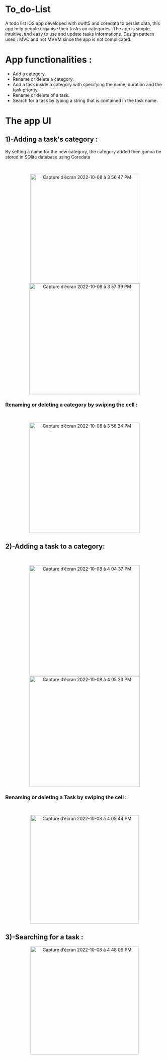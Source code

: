 # To_do-List
A todo list iOS app developed with swift5 and coredata to persist data, this app help people organise their tasks on categories.
The app is simple, intuitive, and easy to use and update tasks informations.
Design pattern used : MVC and not MVVM since the app is not complicated.

<h1> App functionalities : </h1>
<ul>
<li> Add a category.
<li> Rename or delete a category.
<li> Add a task inside a category with specifying the name, duration and the task priority.
<li> Rename or delete of a task.
<li> Search for a task by typing a string that is contained in the task name.
</ul>
  
  
<h1> The app UI </h1>

<h2>1)-Adding a task's category : </h2>
<p>By setting a name for the new category, the category added then gonna be stored in SQlite database using Coredata </p>


<br/>

<p align="middle" hspace="20">
<img width="347" alt="Capture d’écran 2022-10-08 à 3 56 47 PM" src="https://user-images.githubusercontent.com/51541884/194713796-9fa85f8f-9b36-4294-bf4c-13344ef7bb24.png">     
<img width="352" alt="Capture d’écran 2022-10-08 à 3 57 39 PM" src="https://user-images.githubusercontent.com/51541884/194713872-32390978-c36f-4381-9da9-f0960c313e1b.png">
</p>

<h3> Renaming or deleting a category by swiping the cell : </h3>
<br/>

<p align="center">
  <img width="350" alt="Capture d’écran 2022-10-08 à 3 58 24 PM" src="https://user-images.githubusercontent.com/51541884/194713911-a744dec8-6739-49c0-a52a-603f452cdd0a.png">
</p>



<h2>2)-Adding a task to a category: </h2>

<br/>
<p float="left"  align="middle" hspace="20">
<img width="351" alt="Capture d’écran 2022-10-08 à 4 04 37 PM" src="https://user-images.githubusercontent.com/51541884/194714193-5e258809-635a-4ede-8c5e-f900bd8424dc.png">   
<img width="351" alt="Capture d’écran 2022-10-08 à 4 05 23 PM" src="https://user-images.githubusercontent.com/51541884/194715933-be594c06-fc56-406e-b395-43d658bc8b8f.png">
</p>

<h3> Renaming or deleting a Task by swiping the cell : </h3>

<br/>
<p align="center">
  <img width="344" alt="Capture d’écran 2022-10-08 à 4 05 44 PM" src="https://user-images.githubusercontent.com/51541884/194715988-a05c8655-7e9a-4da0-b153-3531c37679b6.png">
</p>




<h2>3)-Searching for a task : </h2>


<p align="center">
  <img width="344" alt="Capture d’écran 2022-10-08 à 4 48 09 PM" src="https://user-images.githubusercontent.com/51541884/194716023-b086386d-70af-458d-9ec3-d61d8f007a7c.png">
</p>


